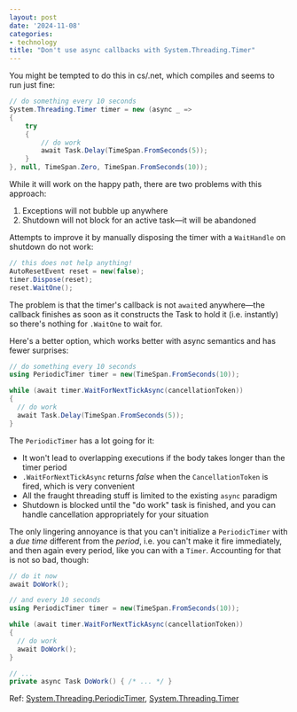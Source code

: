 ```yaml
---
layout: post
date: '2024-11-08'
categories:
- technology
title: "Don't use async callbacks with System.Threading.Timer"
---
```


You might be tempted to do this in cs/.net, which compiles and seems to run just fine:

```cs
// do something every 10 seconds
System.Threading.Timer timer = new (async _ =>
{
    try
    {
        // do work
        await Task.Delay(TimeSpan.FromSeconds(5));
    }
}, null, TimeSpan.Zero, TimeSpan.FromSeconds(10));
```

While it will work on the happy path, there are two problems with this approach:
1. Exceptions will not bubble up anywhere
2. Shutdown will not block for an active task—it will be abandoned

Attempts to improve it by manually disposing the timer with a `WaitHandle` on shutdown do not work:

```cs
// this does not help anything!
AutoResetEvent reset = new(false);
timer.Dispose(reset); 
reset.WaitOne();
```

The problem is that the timer's callback is not `await`ed anywhere—the callback finishes as soon as it
constructs the Task to hold it (i.e. instantly) so there's nothing for `.WaitOne` to wait for.

Here's a better option, which works better with async semantics and has fewer surprises:

```cs
// do something every 10 seconds
using PeriodicTimer timer = new(TimeSpan.FromSeconds(10));

while (await timer.WaitForNextTickAsync(cancellationToken))
{
  // do work
  await Task.Delay(TimeSpan.FromSeconds(5));
}
```

The `PeriodicTimer` has a lot going for it:
* It won't lead to overlapping executions if the body takes longer than the timer period
* `.WaitForNextTickAsync` returns _false_ when the `CancellationToken` is fired, which is very convenient
* All the fraught threading stuff is limited to the existing `async` paradigm
* Shutdown is blocked until the "do work" task is finished, and you can handle cancellation appropriately for your situation

The only lingering annoyance is that you can't initialize a `PeriodicTimer` with a _due time_ different from the _period_,
i.e. you can't make it fire immediately, and then again every period, like you can with a `Timer`. Accounting for that
is not so bad, though:


```cs
// do it now
await DoWork();

// and every 10 seconds
using PeriodicTimer timer = new(TimeSpan.FromSeconds(10));

while (await timer.WaitForNextTickAsync(cancellationToken))
{
  // do work
  await DoWork();
}

// ...
private async Task DoWork() { /* ... */ }
```

Ref: [System.Threading.PeriodicTimer](https://learn.microsoft.com/en-us/dotnet/api/system.threading.periodictimer?view=net-8.0),
[System.Threading.Timer](https://learn.microsoft.com/en-us/dotnet/api/system.threading.timer?view=net-8.0) 
